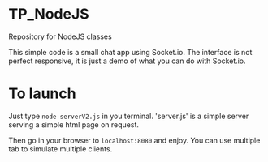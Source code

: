 # TP_NodeJS
Repository for NodeJS classes

This simple code is a small chat app using Socket.io.
The interface is not perfect responsive, it is just a demo of what you can do with Socket.io.

# To launch 
Just type `node serverV2.js` in you terminal. 'server.js' is a simple server serving a simple html page on request.

Then go in your browser to `localhost:8080` and enjoy. You can use multiple tab to simulate multiple clients.
